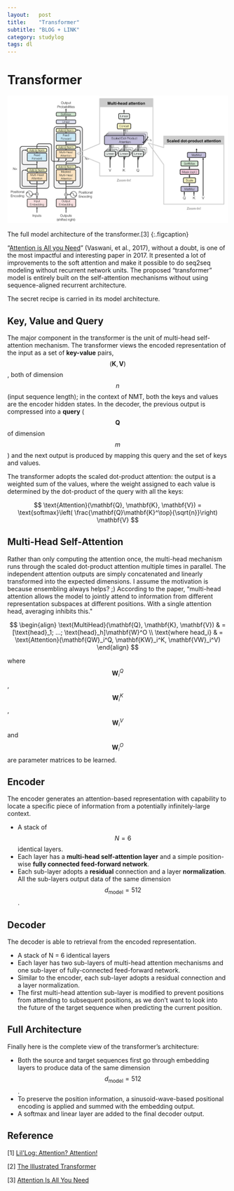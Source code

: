 ```yaml
---
layout:   post
title:    "Transformer"
subtitle: "BLOG + LINK"
category: studylog
tags: dl
---
```


# Transformer

![transformer struct](/assets/img/blog/2022-04-14/1.png)

The full model architecture of the transformer.[3]
{:.figcaption}

“[Attention is All you Need](https://proceedings.neurips.cc/paper/2017/file/3f5ee243547dee91fbd053c1c4a845aa-Paper.pdf)” (Vaswani, et al., 2017), without a doubt, is one of the most impactful and interesting paper in 2017. It presented a lot of improvements to the soft attention and make it possible to do seq2seq modeling without recurrent network units. The proposed “transformer” model is entirely built on the self-attention mechanisms without using sequence-aligned recurrent architecture.

The secret recipe is carried in its model architecture.

## Key, Value and Query
The major component in the transformer is the unit of multi-head self-attention mechanism. The transformer views the encoded representation of the input as a set of **key-value** pairs, $$(\mathbf{K}, \mathbf{V})$$, both of dimension $$n$$ (input sequence length); in the context of NMT, both the keys and values are the encoder hidden states. In the decoder, the previous output is compressed into a **query** ($$\mathbf{Q}$$ of dimension $$m$$) and the next output is produced by mapping this query and the set of keys and values.

The transformer adopts the scaled dot-product attention: the output is a weighted sum of the values, where the weight assigned to each value is determined by the dot-product of the query with all the keys:

$$
\text{Attention}(\mathbf{Q}, \mathbf{K}, \mathbf{V}) = \text{softmax}\left( \frac{\mathbf{Q}\mathbf{K}^\top}{\sqrt{n}}\right) \mathbf{V}
$$

## Multi-Head Self-Attention
Rather than only computing the attention once, the multi-head mechanism runs through the scaled dot-product attention multiple times in parallel. The independent attention outputs are simply concatenated and linearly transformed into the expected dimensions. I assume the motivation is because ensembling always helps? ;) According to the paper, “multi-head attention allows the model to jointly attend to information from different representation subspaces at different positions. With a single attention head, averaging inhibits this."

$$
\begin{align}
\text{MultiHead}(\mathbf{Q}, \mathbf{K}, \mathbf{V}) & = [\text{head}_1; ...; \text{head}_h]\mathbf{W}^O \\
\text{where head_i} & = \text{Attention}(\mathbf{QW}_i^Q, \mathbf{KW}_i^K, \mathbf{VW}_i^V)
\end{align}
$$

where $$\mathbf{W}_i^Q$$, $$\mathbf{W}_i^K$$, $$\mathbf{W}_i^V$$ and $$\mathbf{W}_i^O$$ are parameter matrices to be learned.

## Encoder
The encoder generates an attention-based representation with capability to locate a specific piece of information from a potentially infinitely-large context.

- A stack of $$N=6$$ identical layers.
- Each layer has a **multi-head self-attention layer** and a simple position-wise **fully connected feed-forward network**.
- Each sub-layer adopts a **residual** connection and a layer **normalization**. All the sub-layers output data of the same dimension $$d_\text{model} = 512$$.


## Decoder
The decoder is able to retrieval from the encoded representation.

- A stack of N = 6 identical layers
- Each layer has two sub-layers of multi-head attention mechanisms and one sub-layer of fully-connected feed-forward network.
- Similar to the encoder, each sub-layer adopts a residual connection and a layer normalization.
- The first multi-head attention sub-layer is modified to prevent positions from attending to subsequent positions, as we don’t want to look into the future of the target sequence when predicting the current position.


## Full Architecture
Finally here is the complete view of the transformer’s architecture:

- Both the source and target sequences first go through embedding layers to produce data of the same dimension $$d_\text{model} = 512$$.
- To preserve the position information, a sinusoid-wave-based positional encoding is applied and summed with the embedding output.
- A softmax and linear layer are added to the final decoder output.

## Reference

[1] [Lil'Log: Attention? Attention!](https://lilianweng.github.io/posts/2018-06-24-attention/) 

[2] [The Illustrated Transformer](https://jalammar.github.io/illustrated-transformer/)

[3] [Attention Is All You Need](https://proceedings.neurips.cc/paper/2017/file/3f5ee243547dee91fbd053c1c4a845aa-Paper.pdf)
